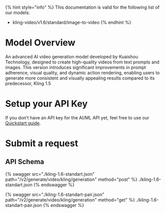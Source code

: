 [#references:start]: <> ({ "template": "openapi" })
{% hint style="info" %}
This documentation is valid for the following list of our models:
* kling-video/v1.6/standard/image-to-video
{% endhint %}

# Model Overview
An advanced AI video generation model developed by Kuaishou Technology, designed to create high-quality videos from text prompts and images. This version introduces significant improvements in prompt adherence, visual quality, and dynamic action rendering, enabling users to generate more consistent and visually appealing results compared to its predecessor, Kling 1.5

# Setup your API Key
If you don’t have an API key for the AI/ML API yet, feel free to use our [Quickstart guide](https://docs.aimlapi.com/quickstart/setting-up).

# Submit a request
## API Schema
{% swagger src="./kling-1.6-standart.json" path="/v2/generate/video/kling/generation" method="post" %}
./kling-1.6-standart.json
{% endswagger %}

{% swagger src="./kling-1.6-standart-pair.json" path="/v2/generate/video/kling/generation" method="get" %}
./kling-1.6-standart-pair.json
{% endswagger %}

[#references:end]: <> ({})